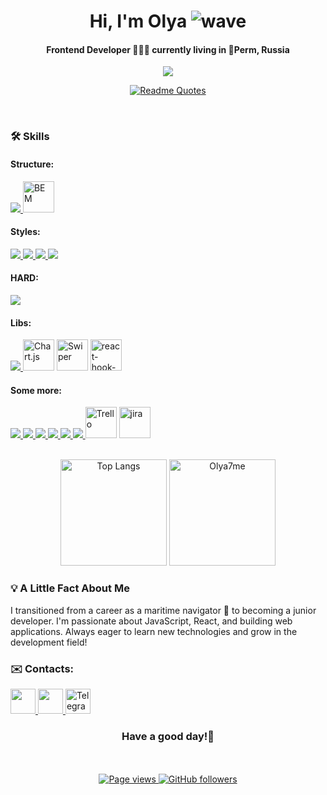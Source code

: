 <h1 align="center">
  Hi, I'm Olya
  <img src="https://user-images.githubusercontent.com/18350557/176309783-0785949b-9127-417c-8b55-ab5a4333674e.gif" alt="wave">
</h1>
<h4 align="center">Frontend Developer 👩🏻‍💻 currently living in 📍Perm, Russia</h4>

<p align="center">
  <a href="https://git.io/typing-svg">
    <img src="https://readme-typing-svg.herokuapp.com?font=Montserrat&weight=600&size=24&pause=2000&color=FF7BC9&vCenter=true&width=500&lines=Welcome+And+Lets+Create+Together%E2%9D%A3"/>
  </a>
<p/>

<p align="center">
  <a href="https://github.com/piyushsuthar/github-readme-quotes">
    <img src="https://quotes-github-readme.vercel.app/api?type=horizontal&theme=dracula&quote=They%20say%20true%20love%20is%20hard%20to%20find.%20Clearly%2C%20they’ve%20never%20tried%20centering%20a%20div.&author=CSS%20Survivor" alt="Readme Quotes"/>
  </a>
</p>

<br>

### 🛠 Skills

#### Structure:
<p align="left">
  <a href="https://skillicons.dev">
    <img src="https://skillicons.dev/icons?i=html"/>
  </a>
  <a href="https://en.bem.info/">
    <img src="https://cdn.worldvectorlogo.com/logos/bem.svg" alt="BEM" width="50" />
  </a>
</p>

#### Styles:
<p align="left" width="36">
      <a href="https://skillicons.dev">
        <img src="https://skillicons.dev/icons?i=css" />
      </a>
      <a href="https://skillicons.dev">
        <img src="https://skillicons.dev/icons?i=sass" />
      </a>
      <a href="https://skillicons.dev">
        <img src="https://skillicons.dev/icons?i=bootstrap" />
      </a>
      <a href="https://skillicons.dev">
        <img src="https://skillicons.dev/icons?i=tailwind" />
      </a>
</p>

#### HARD:
<p align="left">
  <a href="https://skillicons.dev">
    <img src="https://skillicons.dev/icons?i=js,ts,react,nextjs,redux" />
  </a>
</p>

#### Libs:
<p align="left"> 
      <a href="https://skillicons.dev">
        <img src="https://skillicons.dev/icons?i=npm" />
      </a>
      <img src='https://encrypted-tbn0.gstatic.com/images?q=tbn:ANd9GcQg9bFozBgRo4vvIdgASE2drhPbblCSWzGfag&s' alt='Chart.js' width="50" />
      <img src='https://encrypted-tbn0.gstatic.com/images?q=tbn:ANd9GcSF0Mz8U5oCT8ekgWtS1X4iBQcHfxjDBivxiooZZ8jR7kYl4gM-MDuMRN3ERMz43A-_8f8&usqp=CAU' alt='Swiper' width="50" />
      <img src='https://avatars.githubusercontent.com/u/53986236?s=280&v=4' alt='react-hook-form' width="50" />
</p>

#### Some more:

<p align="left">
  <a href="https://skillicons.dev">
    <img src="https://skillicons.dev/icons?i=vscode" />
  </a>
  <a href="https://skillicons.dev">
    <img src="https://skillicons.dev/icons?i=figma" />
  </a>
  <a href="https://skillicons.dev">
    <img src="https://skillicons.dev/icons?i=fastapi" />
  </a>
  <a href="https://skillicons.dev">
    <img src="https://skillicons.dev/icons?i=devto" />
  </a>
  <a href="https://skillicons.dev">
    <img src="https://skillicons.dev/icons?i=vite" />
  </a>
  <a href="https://skillicons.dev">
    <img src="https://skillicons.dev/icons?i=git" />
  </a>
  <img src='https://encrypted-tbn0.gstatic.com/images?q=tbn:ANd9GcT5wZQOI_ZiCOo-Dk5I0UcBd24XkYKugH-evg&s' alt='Trello' width="50" />
  <img src='https://cdn.iconscout.com/icon/free/png-256/free-jira-logo-icon-download-in-svg-png-gif-file-formats--technology-social-media-company-brand-vol-1-pack-logos-icons-3030001.png' alt='jira' width="50" />
</p>

<br>
<div align="center">
  <img height="170" src='https://github-readme-stats.vercel.app/api/top-langs/?username=Olya7me&langs_count=8&layout=compact&theme=omni&hide_border=true&border_radius=15' alt='Top Langs' />
  <img height="170" src='https://github-readme-stats.vercel.app/api?username=Olya7me&show_icons=true&theme=omni&hide_border=true&border_radius=15' alt='Olya7me's GitHub stats' />
  <br>
</div>

### 💡 A Little Fact About Me

I transitioned from a career as a maritime navigator 🚢 to becoming a junior developer. I'm passionate about JavaScript, React, and building web applications. Always eager to learn new technologies and grow in the development field!

### ✉️ Contacts:

<p align="left"> 
<a href="https://www.github.com/Olya7me" target="_blank" rel="noreferrer"> 
<picture> 
<source media="(prefers-color-scheme: dark)" srcset="https://raw.githubusercontent.com/danielcranney/readme-generator/main/public/icons/socials/github-dark.svg" /> 
<source media="(prefers-color-scheme: light)" srcset="https://raw.githubusercontent.com/danielcranney/readme-generator/main/public/icons/socials/github.svg" /> 
<img src="https://raw.githubusercontent.com/danielcranney/readme-generator/main/public/icons/socials/github.svg" width="40"/> 
</picture> 
</a> 
<a href="https://www.linkedin.com/in/olga-gumenyuk-355b38282" target="_blank" rel="noreferrer"> 
<picture> 
<source media="(prefers-color-scheme: dark)" srcset="https://raw.githubusercontent.com/danielcranney/readme-generator/main/public/icons/socials/linkedin-dark.svg" /> 
<source media="(prefers-color-scheme: light)" srcset="https://raw.githubusercontent.com/danielcranney/readme-generator/main/public/icons/socials/linkedin.svg" /> 
<img src="https://raw.githubusercontent.com/danielcranney/readme-generator/main/public/icons/socials/linkedin.svg" width="40"/> 
</picture> 
</a>
<a href="https://t.me/olya7me" target="_blank" rel="noreferrer">
<img src="https://cdn-icons-png.flaticon.com/512/5968/5968804.png" width="40" alt="Telegram" />
</a>
</p>

<h3 align="center">Have a good day!🐥</h3>

</br>

<div align="center"><br>
  <a href="https://github.com/Olya7me/Olya7me">
    <img src="https://komarev.com/ghpvc/?username=Olya7me&color=red" alt="Page views" />
  </a>
  <a href="https://github.com/Olya7me?tab=followers">
    <img src="https://img.shields.io/github/followers/Olya7me?color=pink&logo=github" alt="GitHub followers">
  </a>
</div>
